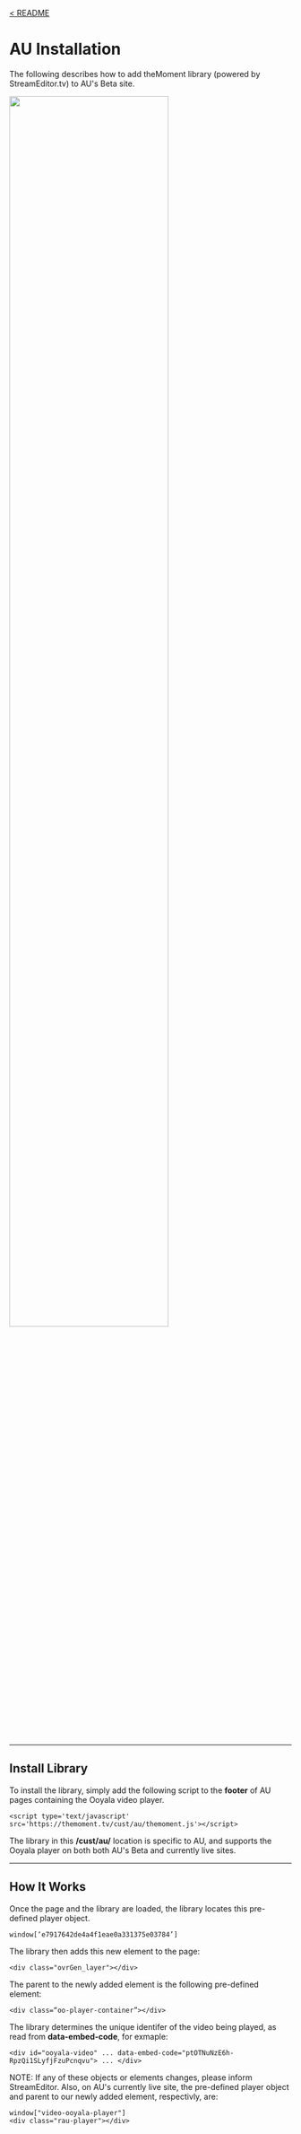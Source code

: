 <a name="top"></a>
[< README](/README.md#top)

# AU Installation

The following describes how to add theMoment library (powered by StreamEditor.tv) to AU's Beta site.

<img src="https://s3-us-west-2.amazonaws.com/themoment/autodesk.png" width="75%" height="75%" />

------------------------------------------------
<a name="library_install"></a>
## Install Library

To install the library, simply add the following script to the **footer** of AU pages containing the Ooyala video player.

```
<script type='text/javascript' src='https://themoment.tv/cust/au/themoment.js'></script>
```
The library in this **/cust/au/** location is specific to AU, and supports the Ooyala player on both both AU's Beta and currently live sites.

------------------------------------------------
<a name="how_it_works"></a>
## How It Works

Once the page and the library are loaded, the library locates this pre-defined player object.

```
window[‘e7917642de4a4f1eae0a331375e03784’]
```

The library then adds this new element to the page:

```
<div class="ovrGen_layer"></div>
```
The parent to the newly added element is the following pre-defined element:

```
<div class=“oo-player-container”></div>
```

The library determines the unique identifer of the video being played, as read from **data-embed-code**, for exmaple:

```
<div id="ooyala-video" ... data-embed-code="ptOTNuNzE6h-RpzQi1SLyfjFzuPcnqvu"> ... </div>
```

NOTE: If any of these objects or elements changes, please inform StreamEditor. Also, on AU's currently live site, the pre-defined player object and parent to our newly added element, respectivly, are:

```
window["video-ooyala-player"]
<div class="rau-player"></div>
```

